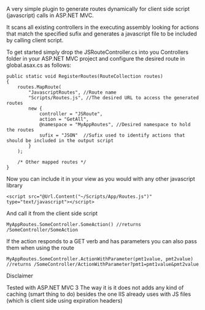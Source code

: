 A very simple plugin to generate routes dynamically for client side script (javascript) calls in ASP.NET MVC.

It scans all existing controllers in the executing assembly looking for actions that match the specified sufix and generates a javascript file to be included by calling client script.

To get started simply drop the JSRouteController.cs into you Controllers folder in your ASP.NET MVC project and configure the desired route in global.asax.cs as follows:

	public static void RegisterRoutes(RouteCollection routes)
	{	
		routes.MapRoute(
			"JavascriptRoutes", //Route name
			"Scripts/Routes.js", //The desired URL to access the generated routes
			new { 
				controller = "JSRoute", 
				action = "GetAll", 
				@namespace = "MyAppRoutes", //Desired namespace to hold the routes
				sufix = "JSON"  //Sufix used to identify actions that should be included in the output script
			}
		);
		
		/* Other mapped routes */
	}

Now you can include it in your view as you would with any other javascript library

	<script src="@Url.Content("~/Scripts/App/Routes.js")" type="text/javascript"></script>

And call it from the client side script

	MyAppRoutes.SomeController.SomeAction() //returns /SomeController/SomeAction

If the action responds to a GET verb and has parameters you can also pass them when using the route

	MyAppRoutes.SomeController.ActionWithParameter(pmt1value, pmt2value) //returns /SomeController/ActionWithParameter?pmt1=pmt1value&pmt2value

Disclaimer

Tested with ASP.NET MVC 3
The way it is it does not adds any kind of caching (smart thing to do) besides the one IIS already uses with JS files (which is client side using expiration headers)